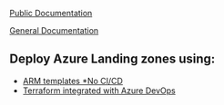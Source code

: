 [Public Documentation](https://learn.microsoft.com/en-us/azure/cloud-adoption-framework/ready/landing-zone/implementation-options "Public Documentation for Azure landing zone accelerator")

[General Documentation](https://learn.microsoft.com/en-us/azure/cloud-adoption-framework/ready/landing-zone/)

## Deploy Azure Landing zones using:
- [ARM templates *No CI/CD](https://github.com/ge-duta/azure-acp-public/tree/master/Azure%20One-Click%20Deployment/ACP-584%20Azure%20Landing%20Zone%20-%20Custom%20deployment%20-%20ARM%20template)
- [Terraform integrated with Azure DevOps](https://github.com/ge-duta/azure-acp-public/tree/master/Azure%20One-Click%20Deployment/ACP-587%20Terraform%20landing%20zones)